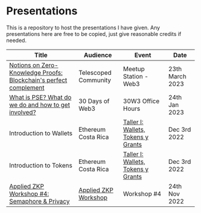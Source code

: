# Presentations
This is a repository to host the presentations I have given. Any presentations here are free to be copied, just give reasonable credits if needed.

|     Title     |     Audience     |     Event     |     Date     |
|     -----     |     -------      |     --------  |      ------- |
|[Notions on Zero-Knowledge Proofs: Blockchain's perfect complement](https://www.youtube.com/watch?v=52f2lo4fhH8) | Telescoped Community | Meetup Station - Web3 | 23th March 2023 |  
|[What is PSE? What do we do and how to get involved?](https://docs.google.com/presentation/d/1_9dZS--ryGfcCDB2b1dP8X4T4iCcd1E6fPHTQjeoPIA/edit?usp=sharing) | 30 Days of Web3 | 30W3 Office Hours | 24th Jan 2023 |  
|Introduction to Wallets|Ethereum Costa Rica | [Taller I: Wallets, Tokens y Grants](https://www.meetup.com/ethereumcr/events/289942493/) | Dec 3rd 2022 |  
|Introduction to Tokens| Ethereum Costa Rica | [Taller I: Wallets, Tokens y Grants](https://www.meetup.com/ethereumcr/events/289942493/) | Dec 3rd 2022 |
|[Applied ZKP Workshop #4: Semaphore & Privacy](https://www.youtube.com/watch?v=c0cKR78TIBg&t=8s)| [Applied ZKP Workshop](https://github.com/Poseidon-ZKP/Applied-ZKP-Workshop) | Workshop #4 | 24th Nov 2022 |


